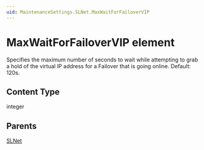 ```yaml
---
uid: MaintenanceSettings.SLNet.MaxWaitForFailoverVIP
---
```


# MaxWaitForFailoverVIP element

Specifies the maximum number of seconds to wait while attempting to grab a hold of the virtual IP address for a Failover that is going online. Default: 120s.

## Content Type

integer

## Parents

[SLNet](xref:MaintenanceSettings.SLNet)

